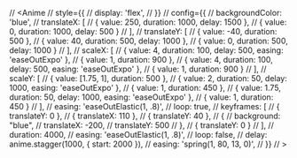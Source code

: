 // <Anime
                //     style={{
                //         display: 'flex',
                //     }}
                //     config={{
                //         backgroundColor: 'blue',
                //         translateX: [
                //             { value: 250, duration: 1000, delay: 1500 },
                //             { value: 0, duration: 1000, delay: 500 }
                //         ],
                //         translateY: [
                //             { value: -40, duration: 500 },
                //             { value: 40, duration: 500, delay: 1000 },
                //             { value: 0, duration: 500, delay: 1000 }
                //         ],
                //         scaleX: [
                //             { value: 4, duration: 100, delay: 500, easing: 'easeOutExpo' },
                //             { value: 1, duration: 900 },
                //             { value: 4, duration: 100, delay: 500, easing: 'easeOutExpo' },
                //             { value: 1, duration: 900 }
                //         ],
                //         scaleY: [
                //             { value: [1.75, 1], duration: 500 },
                //             { value: 2, duration: 50, delay: 1000, easing: 'easeOutExpo' },
                //             { value: 1, duration: 450 },
                //             { value: 1.75, duration: 50, delay: 1000, easing: 'easeOutExpo' },
                //             { value: 1, duration: 450 }
                //         ],
                //         easing: 'easeOutElastic(1, .8)',
                //         loop: true,
                //         keyframes: [
                //             { translateY: 0 },
                //             { translateX: 110 },
                //             { translateY: 40 },
                //             {
                //                 background: "blue",
                //                 translateX: -200,
                //                 translateY: 500
                //             },
                //             { translateY: 0 }
                //         ],
                //         duration: 4000,
                //         easing: 'easeOutElastic(1, .8)',
                //         loop: false,
                //         delay: anime.stagger(1000, { start: 2000 }),
                //         easing: 'spring(1, 80, 13, 0)',
                //     }}
                // >